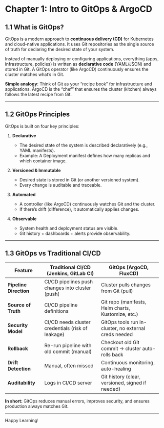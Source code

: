 # Chapter 1: Intro to GitOps & ArgoCD

## 1.1 What is GitOps?

GitOps is a modern approach to **continuous delivery (CD)** for Kubernetes and cloud-native applications. It uses Git repositories as the single source of truth for declaring the desired state of your system.

Instead of manually deploying or configuring applications, everything (apps, infrastructure, policies) is written as **declarative code** (YAML/JSON) and stored in Git. A GitOps operator (like ArgoCD) continuously ensures the cluster matches what’s in Git.

**Simple analogy:** Think of Git as your “recipe book” for infrastructure and applications. ArgoCD is the “chef” that ensures the cluster (kitchen) always follows the latest recipe from Git.

---

## 1.2 GitOps Principles

GitOps is built on four key principles:

1. **Declarative**

   * The desired state of the system is described declaratively (e.g., YAML manifests).
   * Example: A Deployment manifest defines how many replicas and which container image.

2. **Versioned & Immutable**

   * Desired state is stored in Git (or another versioned system).
   * Every change is auditable and traceable.

3. **Automated**

   * A controller (like ArgoCD) continuously watches Git and the cluster.
   * If there’s drift (difference), it automatically applies changes.

4. **Observable**

   * System health and deployment status are visible.
   * Git history + dashboards + alerts provide observability.

---

## 1.3 GitOps vs Traditional CI/CD

| Feature                | Traditional CI/CD (Jenkins, GitLab CI)            | GitOps (ArgoCD, FluxCD)                               |
| ---------------------- | ------------------------------------------------- | ----------------------------------------------------- |
| **Pipeline Direction** | CI/CD pipelines push changes into cluster (push)  | Cluster pulls changes from Git (pull)                 |
| **Source of Truth**    | CI/CD pipeline definitions                        | Git repo (manifests, Helm charts, Kustomize, etc.)    |
| **Security Model**     | CI/CD needs cluster credentials (risk of leakage) | GitOps tools run in-cluster, no external creds needed |
| **Rollback**           | Re-run pipeline with old commit (manual)          | Checkout old Git commit → cluster auto-rolls back     |
| **Drift Detection**    | Manual, often missed                              | Continuous monitoring, auto-healing                   |
| **Auditability**       | Logs in CI/CD server                              | Git history (clear, versioned, signed if needed)      |

**In short:** GitOps reduces manual errors, improves security, and ensures production always matches Git.

---

Happy Learning!
